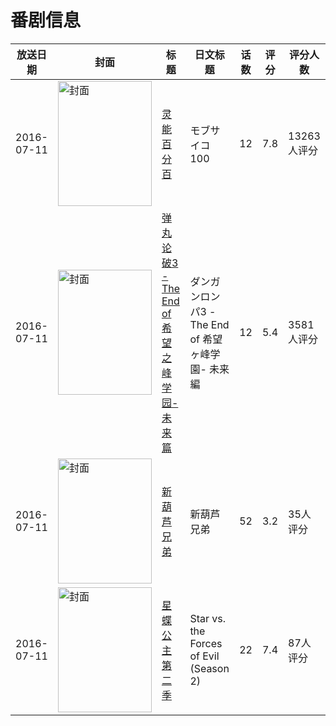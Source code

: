 # 番剧信息

|放送日期|封面|标题|日文标题|话数|评分|评分人数|
|---|---|---|---|---|---|---|
|2016-07-11|<img src="//lain.bgm.tv/pic/cover/c/2b/85/158316_gz1mM.jpg" alt="封面" style="width:150px;height:200px;object-fit:cover;">|[灵能百分百](https://bangumi.tv/subject/158316)|モブサイコ100|12|7.8|13263人评分|
|2016-07-11|<img src="//lain.bgm.tv/pic/cover/c/db/9a/158415_mzDLd.jpg" alt="封面" style="width:150px;height:200px;object-fit:cover;">|[弹丸论破3 -The End of 希望之峰学园- 未来篇](https://bangumi.tv/subject/158415)|ダンガンロンパ3 -The End of 希望ヶ峰学園- 未来編|12|5.4|3581人评分|
|2016-07-11|<img src="//lain.bgm.tv/pic/cover/c/52/65/186780_d9lL0.jpg" alt="封面" style="width:150px;height:200px;object-fit:cover;">|[新葫芦兄弟](https://bangumi.tv/subject/186780)|新葫芦兄弟|52|3.2|35人评分|
|2016-07-11|<img src="//lain.bgm.tv/pic/cover/c/ef/a6/187225_6w24t.jpg" alt="封面" style="width:150px;height:200px;object-fit:cover;">|[星蝶公主 第二季](https://bangumi.tv/subject/187225)|Star vs. the Forces of Evil (Season 2)|22|7.4|87人评分|
